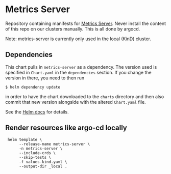 # Metrics Server

Repository containing manifests for [Metrics Server](https://github.com/kubernetes-sigs/metrics-server).
Never install the content of this repo on our clusters manually. This is all done by argocd.

Note: metrics-server is currently only used in the local (KinD) cluster.

## Dependencies

This chart pulls in `metrics-server` as a dependency. The version
used is specified in `Chart.yaml` in the `dependencies` section.
If you change the version in there, you need to then run

    $ helm dependency update

in order to have the chart downloaded to the `charts` directory
and then also commit that new version alongside with the altered
`Chart.yaml` file.

See the [Helm docs](https://helm.sh/docs/topics/charts/#chart-dependencies)
for details.

## Render resources like argo-cd locally

```
 helm template \
      --release-name metrics-server \
      -n metrics-server \
      --include-crds \
      --skip-tests \
      -f values-kind.yaml \
      --output-dir _local .
```